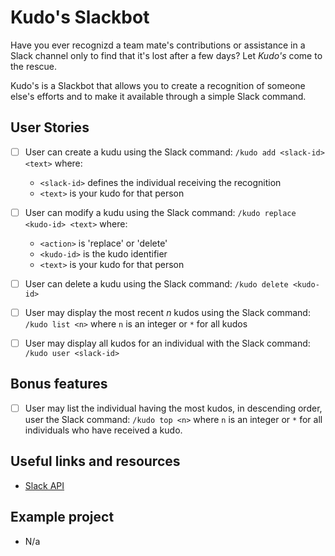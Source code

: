 # Kudo's Slackbot

Have you ever recognizd a team mate's contributions or assistance in a Slack
channel only to find that it's lost after a few days? Let _*Kudo's*_ come to
the rescue.

Kudo's is a Slackbot that allows you to create a recognition of someone else's
efforts and to make it available through a simple Slack command.

## User Stories

-   [ ] User can create a kudu using the Slack command: `/kudo add <slack-id> <text>` where:

    -   `<slack-id>` defines the individual receiving the recognition
    -   `<text>` is your kudo for that person

-   [ ] User can modify a kudu using the Slack command:
        `/kudo replace <kudo-id> <text>` where:

    -   `<action>` is 'replace' or 'delete'
    -   `<kudo-id>` is the kudo identifier
    -   `<text>` is your kudo for that person

-   [ ] User can delete a kudu using the Slack command: `/kudo delete <kudo-id>`

-   [ ] User may display the most recent _n_ kudos using the Slack command: `/kudo list <n>` where `n` is an integer or `*` for all kudos

-   [ ] User may display all kudos for an individual with the Slack command: `/kudo user <slack-id>`

## Bonus features

-   [ ] User may list the individual having the most kudos, in descending order,
        user the Slack command: `/kudo top <n>` where `n` is an integer or `*` for all
        individuals who have received a kudo.

## Useful links and resources

-   [Slack API](https://api.slack.com/)

## Example project

-   N/a
